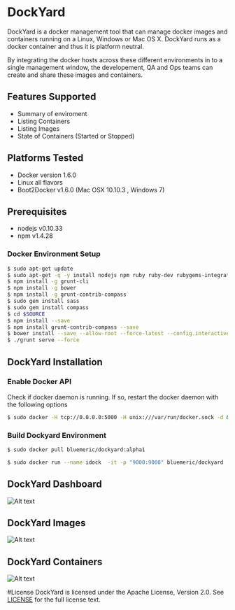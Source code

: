 # DockYard
DockYard is a docker management tool that can manage docker images and containers running on a Linux, Windows or Mac OS X.  DockYard runs as a docker container and thus it is platform neutral.

By integrating the docker hosts across these different environments in to a single management window, the developement, QA and Ops teams can create and share these images and containers.

## Features Supported

* Summary of enviroment
* Listing Containers
* Listing Images
* State of Containers (Started or Stopped)

## Platforms Tested
* Docker version 1.6.0 
* Linux all flavors
* Boot2Docker v1.6.0 (Mac OSX 10.10.3 , Windows 7)


## Prerequisites
- nodejs v0.10.33
- npm v1.4.28

### Docker Environment Setup

```sh
$ sudo apt-get update
$ sudo apt-get -q -y install nodejs npm ruby ruby-dev rubygems-integration
$ npm install -g grunt-cli
$ npm install -g bower
$ npm install -g grunt-contrib-compass 
$ sudo gem install sass
$ sudo gem install compass
$ cd $SOURCE
$ npm install --save
$ npm install grunt-contrib-compass --save
$ bower install --save --allow-root --force-latest --config.interactive=false
$ ./grunt serve --force
```

## DockYard Installation

### Enable Docker API
Check if docker daemon is running. If so, restart the docker daemon with the following options
```sh
$ sudo docker -H tcp://0.0.0.0:5000 -H unix:///var/run/docker.sock -d &
```

### Build Dockyard Environment

```sh
$ sudo docker pull bluemeric/dockyard:alpha1

$ sudo docker run --name idock  -it -p "9000:9000" bluemeric/dockyard

```
## DockYard Dashboard

![Alt text](http://bluemeric.com/images/Dockyard-Dashboard.png "DockYard Dashboard")

## DockYard Images 

![Alt text](http://bluemeric.com/images/DockYard-ImagesList.png "DockYard Images")

## DockYard Containers

![Alt text](http://bluemeric.com/images/Dockyard-ContainersList.png "DockYard Containers")

#License
DockYard is licensed under the Apache License, Version 2.0. See [LICENSE](LICENSE) for the full license text.

